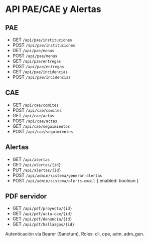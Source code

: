 # API PAE/CAE y Alertas

## PAE
- GET `/api/pae/instituciones`
- POST `/api/pae/instituciones`
- GET `/api/pae/menus`
- POST `/api/pae/menus`
- GET `/api/pae/entregas`
- POST `/api/pae/entregas`
- GET `/api/pae/incidencias`
- POST `/api/pae/incidencias`

## CAE
- GET `/api/cae/comites`
- POST `/api/cae/comites`
- GET `/api/cae/actas`
- POST `/api/cae/actas`
- GET `/api/cae/seguimientos`
- POST `/api/cae/seguimientos`

## Alertas
- GET `/api/alertas`
- GET `/api/alertas/{id}`
- PUT `/api/alertas/{id}`
- POST `/api/admin/sistema/generar-alertas`
- POST `/api/admin/sistema/alerts-email` { enabled: boolean }

## PDF servidor
- GET `/api/pdf/proyecto/{id}`
- GET `/api/pdf/acta-cae/{id}`
- GET `/api/pdf/denuncia/{id}`
- GET `/api/pdf/hallazgos/{id}`

Autenticación vía Bearer (Sanctum). Roles: cli, ope, adm, adm_gen.
